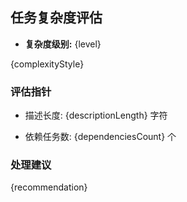 ## 任务复杂度评估

- **复杂度级别:** {level}

{complexityStyle}

### 评估指针

- 描述长度: {descriptionLength} 字符

- 依赖任务数: {dependenciesCount} 个

### 处理建议

{recommendation}

